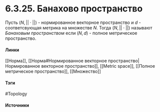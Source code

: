 # 6.3.25. Банахово пространство
Пусть $(N,||\cdot||)$ - нормированное векторное пространство и $d$ - соответсвующая метрика на множестве $N$. Тогда $(N,||\cdot||)$ называют *Банаховым пространством* если $(N,d)$ - полное метрическое пространство.
#### Линки
 [[Норма]],
 [[Норма#Нормированное векторное пространство|Нормированное векторное пространство]],
 [[Metric space]],
 [[Полное метрическое пространство]],
 [[Множество]]
#### Тэги
 #Topology 
#### Источники
